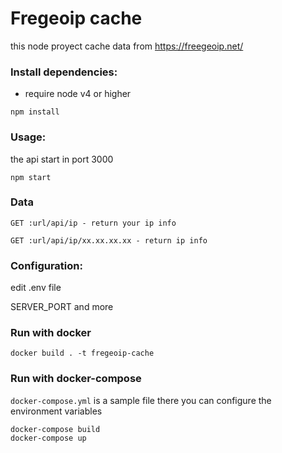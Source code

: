 # Fregeoip cache
this node proyect cache data from https://freegeoip.net/

### Install dependencies:
* require node v4 or higher

```
npm install
```

### Usage:
the api start in port 3000
```
npm start
```
### Data
```
GET :url/api/ip - return your ip info
```
```
GET :url/api/ip/xx.xx.xx.xx - return ip info
```

### Configuration:

edit .env file

SERVER_PORT and more

### Run with docker
```
docker build . -t fregeoip-cache
```
### Run with docker-compose
`docker-compose.yml` is a sample file there you can configure the environment variables

```
docker-compose build
docker-compose up
```
